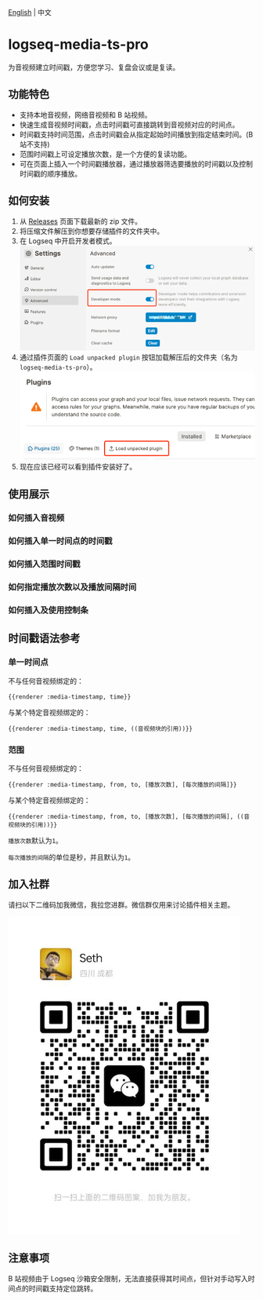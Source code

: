 [English](README.md) | 中文

# logseq-media-ts-pro

为音视频建立时间戳，方便您学习、复盘会议或是复读。

## 功能特色

- 支持本地音视频，网络音视频和 B 站视频。
- 快速生成音视频时间戳，点击时间戳可直接跳转到音视频对应的时间点。
- 时间戳支持时间范围，点击时间戳会从指定起始时间播放到指定结束时间。(B 站不支持)
- 范围时间戳上可设定播放次数，是一个方便的复读功能。
- 可在页面上插入一个时间戳播放器，通过播放器筛选要播放的时间戳以及控制时间戳的顺序播放。

## 如何安装

1. 从 [Releases](https://gitee.com/sethyuan/logseq-media-ts/releases) 页面下载最新的 zip 文件。
1. 将压缩文件解压到你想要存储插件的文件夹中。
1. 在 Logseq 中开启开发者模式。 ![](./assets/developer_mode.png)
1. 通过插件页面的 `Load unpacked plugin` 按钮加载解压后的文件夹（名为 `logseq-media-ts-pro`）。 ![](./assets/load_plugin.png)
1. 现在应该已经可以看到插件安装好了。

## 使用展示

### 如何插入音视频

### 如何插入单一时间点的时间戳

### 如何插入范围时间戳

### 如何指定播放次数以及播放间隔时间

### 如何插入及使用控制条

## 时间戳语法参考

### 单一时间点

不与任何音视频绑定的：

```
{{renderer :media-timestamp, time}}
```

与某个特定音视频绑定的：

```
{{renderer :media-timestamp, time, ((音视频块的引用))}}
```

### 范围

不与任何音视频绑定的：

```
{{renderer :media-timestamp, from, to, [播放次数], [每次播放的间隔]}}
```

与某个特定音视频绑定的：

```
{{renderer :media-timestamp, from, to, [播放次数], [每次播放的间隔], ((音视频块的引用))}}
```

`播放次数`默认为`1`。

`每次播放的间隔`的单位是秒，并且默认为`1`。

## 加入社群

请扫以下二维码加我微信，我拉您进群。微信群仅用来讨论插件相关主题。

![](./assets/wx.jpg)

## 注意事项

B 站视频由于 Logseq 沙箱安全限制，无法直接获得其时间点，但针对手动写入时间点的时间戳支持定位跳转。
